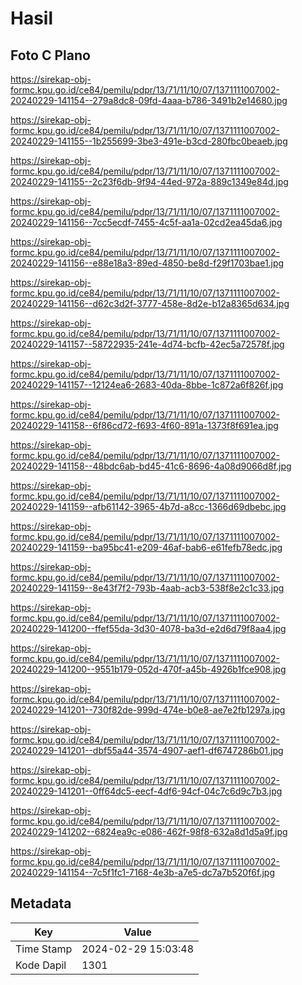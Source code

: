 # Hasil

## Foto C Plano

https://sirekap-obj-formc.kpu.go.id/ce84/pemilu/pdpr/13/71/11/10/07/1371111007002-20240229-141154--279a8dc8-09fd-4aaa-b786-3491b2e14680.jpg

https://sirekap-obj-formc.kpu.go.id/ce84/pemilu/pdpr/13/71/11/10/07/1371111007002-20240229-141155--1b255699-3be3-491e-b3cd-280fbc0beaeb.jpg

https://sirekap-obj-formc.kpu.go.id/ce84/pemilu/pdpr/13/71/11/10/07/1371111007002-20240229-141155--2c23f6db-9f94-44ed-972a-889c1349e84d.jpg

https://sirekap-obj-formc.kpu.go.id/ce84/pemilu/pdpr/13/71/11/10/07/1371111007002-20240229-141156--7cc5ecdf-7455-4c5f-aa1a-02cd2ea45da6.jpg

https://sirekap-obj-formc.kpu.go.id/ce84/pemilu/pdpr/13/71/11/10/07/1371111007002-20240229-141156--e88e18a3-89ed-4850-be8d-f29f1703bae1.jpg

https://sirekap-obj-formc.kpu.go.id/ce84/pemilu/pdpr/13/71/11/10/07/1371111007002-20240229-141156--d62c3d2f-3777-458e-8d2e-b12a8365d634.jpg

https://sirekap-obj-formc.kpu.go.id/ce84/pemilu/pdpr/13/71/11/10/07/1371111007002-20240229-141157--58722935-241e-4d74-bcfb-42ec5a72578f.jpg

https://sirekap-obj-formc.kpu.go.id/ce84/pemilu/pdpr/13/71/11/10/07/1371111007002-20240229-141157--12124ea6-2683-40da-8bbe-1c872a6f826f.jpg

https://sirekap-obj-formc.kpu.go.id/ce84/pemilu/pdpr/13/71/11/10/07/1371111007002-20240229-141158--6f86cd72-f693-4f60-891a-1373f8f691ea.jpg

https://sirekap-obj-formc.kpu.go.id/ce84/pemilu/pdpr/13/71/11/10/07/1371111007002-20240229-141158--48bdc6ab-bd45-41c6-8696-4a08d9066d8f.jpg

https://sirekap-obj-formc.kpu.go.id/ce84/pemilu/pdpr/13/71/11/10/07/1371111007002-20240229-141159--afb61142-3965-4b7d-a8cc-1366d69dbebc.jpg

https://sirekap-obj-formc.kpu.go.id/ce84/pemilu/pdpr/13/71/11/10/07/1371111007002-20240229-141159--ba95bc41-e209-46af-bab6-e61fefb78edc.jpg

https://sirekap-obj-formc.kpu.go.id/ce84/pemilu/pdpr/13/71/11/10/07/1371111007002-20240229-141159--8e43f7f2-793b-4aab-acb3-538f8e2c1c33.jpg

https://sirekap-obj-formc.kpu.go.id/ce84/pemilu/pdpr/13/71/11/10/07/1371111007002-20240229-141200--ffef55da-3d30-4078-ba3d-e2d6d79f8aa4.jpg

https://sirekap-obj-formc.kpu.go.id/ce84/pemilu/pdpr/13/71/11/10/07/1371111007002-20240229-141200--9551b179-052d-470f-a45b-4926b1fce908.jpg

https://sirekap-obj-formc.kpu.go.id/ce84/pemilu/pdpr/13/71/11/10/07/1371111007002-20240229-141201--730f82de-999d-474e-b0e8-ae7e2fb1297a.jpg

https://sirekap-obj-formc.kpu.go.id/ce84/pemilu/pdpr/13/71/11/10/07/1371111007002-20240229-141201--dbf55a44-3574-4907-aef1-df6747286b01.jpg

https://sirekap-obj-formc.kpu.go.id/ce84/pemilu/pdpr/13/71/11/10/07/1371111007002-20240229-141201--0ff64dc5-eecf-4df6-94cf-04c7c6d9c7b3.jpg

https://sirekap-obj-formc.kpu.go.id/ce84/pemilu/pdpr/13/71/11/10/07/1371111007002-20240229-141202--6824ea9c-e086-462f-98f8-632a8d1d5a9f.jpg

https://sirekap-obj-formc.kpu.go.id/ce84/pemilu/pdpr/13/71/11/10/07/1371111007002-20240229-141154--7c5f1fc1-7168-4e3b-a7e5-dc7a7b520f6f.jpg


## Metadata

| Key        | Value               |
| ---------- | ------------------- |
| Time Stamp | 2024-02-29 15:03:48 |
| Kode Dapil | 1301                |



